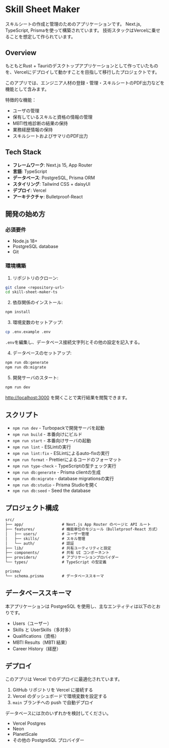 # Skill Sheet Maker

スキルシートの作成と管理のためのアプリケーションです。
Next.js, TypeScript, Prismaを使って構築されています。
技術スタックはVercelに乗せることを想定して作られています。

## Overview

もともとRust + Tauriのデスクトップアプリケーションとして作っていたものを、Vercelにデプロイして動かすことを目指して移行したプロジェクトです。

このアプリでは、エンジニア人材の登録・管理・スキルシートのPDF出力などを機能として含みます。

特徴的な機能：

- ユーザの管理
- 保有しているスキルと資格の情報の管理
- MBTI性格診断の結果の保持
- 業務経歴情報の保持
- スキルシートおよびサマリのPDF出力

## Tech Stack

- **フレームワーク**: Next.js 15, App Router
- **言語**: TypeScript
- **データベース**: PostgreSQL, Prisma ORM
- **スタイリング**: Tailwind CSS + daisyUI
- **デプロイ**: Vercel
- **アーキテクチャ**: Bulletproof-React

## 開発の始め方

### 必須要件

- Node.js 18+
- PostgreSQL database
- Git

### 環境構築

1. リポジトリのクローン:

```bash
git clone <repository-url>
cd skill-sheet-maker-ts
```

2. 依存関係のインストール:

```bash
npm install
```

3. 環境変数のセットアップ:

```bash
cp .env.example .env
```

`.env`を編集し、データベース接続文字列とその他の設定を記入する。

4. データベースのセットアップ:

```bash
npm run db:generate
npm run db:migrate
```

5. 開発サーバのスタート:

```bash
npm run dev
```

[http://localhost:3000](http://localhost:3000) を開くことで実行結果を閲覧できます。

## スクリプト

- `npm run dev` - Turbopackで開発サーバを起動
- `npm run build` - 本番向けにビルド
- `npm run start` - 本番向けサーバの起動
- `npm run lint` - ESLintの実行
- `npm run lint:fix` - ESLintによるauto-fixの実行
- `npm run format` - Prettierによるコードのフォーマット
- `npm run type-check` - TypeScriptの型チェック実行
- `npm run db:generate` - Prisma clientの生成
- `npm run db:migrate` - database migrationsの実行
- `npm run db:studio` - Prisma Studioを開く
- `npm run db:seed` - Seed the database

## プロジェクト構成

```txt
src/
├── app/                 # Next.js App Router のページと API ルート
├── features/            # 機能単位のモジュール（Bulletproof-React 方式）
│   ├── users/           # ユーザー管理
│   ├── skills/          # スキル管理
│   └── auth/            # 認証
├── lib/                 # 共有ユーティリティと設定
├── components/          # 共有 UI コンポーネント
├── providers/           # アプリケーションプロバイダー
└── types/               # TypeScript の型定義

prisma/
└── schema.prisma        # データベーススキーマ
```

## データベーススキーマ

本アプリケーションは PostgreSQL を使用し、主なエンティティは以下のとおりです。

- Users（ユーザー）
- Skills と UserSkills（多対多）
- Qualifications（資格）
- MBTI Results（MBTI 結果）
- Career History（経歴）

## デプロイ

このアプリは Vercel でのデプロイに最適化されています。

1. GitHub リポジトリを Vercel に接続する
2. Vercel のダッシュボードで環境変数を設定する
3. `main` ブランチへの push で自動デプロイ

データベースには次のいずれかを検討してください。

- Vercel Postgres
- Neon
- PlanetScale
- その他の PostgreSQL プロバイダー

